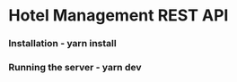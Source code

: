 # Hotel Management REST API 

<h3>Installation <span>- yarn install</span></h3>
<h3>Running the server <span>- yarn dev</span>

